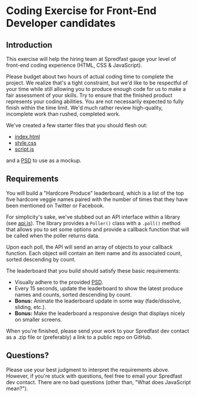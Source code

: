 # Coding Exercise for Front-End Developer candidates

## Introduction

This exercise will help the hiring team at Spredfast gauge your level of front-end coding experience (HTML, CSS & JavaScript).

Please budget about two hours of actual coding time to complete the project. We realize that's a tight constraint, but we'd like to be respectful of your time while still allowing you to produce enough code for us to make a fair assessment of your skills. Try to ensure that the finished product represents your coding abilities. You are not necessarily expected to fully finish within the time limit. We'd much rather review high-quality, incomplete work than rushed, completed work.

We've created a few starter files that you should flesh out:

* [index.html](index.html)
* [style.css](css/style.css)
* [script.js](js/script.js)

and a [PSD](Leaderboard.psd) to use as a mockup.

## Requirements

You will build a "Hardcore Produce" leaderboard, which is a list of the top five hardcore veggie names paired with the number of times that they have been mentioned on Twitter or Facebook.

For simplicity's sake, we've stubbed out an API interface within a library (see [api.js](js/api.js)). The library provides a `Poller()` class with a `.poll()` method that allows you to set some options and provide a callback function that will be called when the poller returns data.

Upon each poll, the API will send an array of objects to your callback function. Each object will contain an item name and its associated count, sorted descending by count.

The leaderboard that you build should satisfy these basic requirements:

* Visually adhere to the provided [PSD](Leaderboard.psd).
* Every 15 seconds, update the leaderboard to show the latest produce names and counts, sorted descending by count.
* **Bonus:** Animate the leaderboard update in some way (fade/dissolve, sliding, etc.).
* **Bonus:** Make the leaderboard a responsive design that displays nicely on smaller screens.

When you're finished, please send your work to your Spredfast dev contact as a .zip file or (preferably) a link to a public repo on GitHub.

## Questions?

Please use your best judgment to interpret the requirements above. However, if you're stuck with questions, feel free to email your Spredfast dev contact. There are no bad questions (other than, "What does JavaScript mean?").
